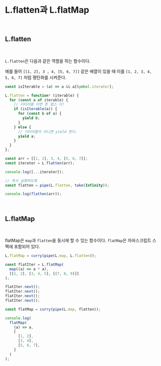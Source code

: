 # L.flatten과 L.flatMap

<br>

## L.flatten

<br>

`L.flatten`은 다음과 같은 역할을 하는 함수이다.

예를 들어 `[[1, 2], 3 , 4, [5, 6, 7]]` 같은 배열이 있을 때 이를 `[1, 2, 3, 4, 5, 6, 7]` 처럼 평탄화를 시켜준다.

```js
const isIterable = (a) => a && a[Symbol.iterator];

L.flatten = function* (iterable) {
  for (const a of iterable) {
    // 이터러블 이면 한 뎁스 더!
    if (isIterable(a)) {
      for (const b of a) {
        yield b;
      }
    } else {
      // 이터러블이 아니면 yield 한다.
      yield a;
    }
  }
};

const arr = [[1, 2], 3, 4, [5, 6, 7]];
const iterator = L.flatten(arr);

console.log([...iterator]);

// 즉시 실행하도록
const flatten = pipe(L.flatten, take(Infinity));

console.log(flatten(arr));
```

<br>

## L.flatMap

<br>

flatMap은 `map`과 `flatten`을 동시에 할 수 있는 함수이다. `flatMap`은 자바스크립트 스펙에 포함되어 있다.

```js
L.flatMap = curry(pipe(L.map, L.flatten));

const flatIter = L.flatMap(
  map((a) => a * a),
  [[1, 2], [3, 4, 5], [(7, 8, 9)]]
);

flatIter.next();
flatIter.next();
flatIter.next();
flatIter.next();

const flatMap = curry(pipe(L.map, flatten));

console.log(
  flatMap(
    (a) => a,
    [
      [1, 2],
      [3, 4],
      [5, 6, 7],
    ]
  )
);
```
